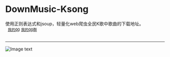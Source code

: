 # DownMusic-Ksong
使用正则表达式和jsoup，轻量化web爬虫全民K歌中歌曲的下载地址。<br>  
[`我的QQ`](http://wpa.qq.com/msgrd?v=3&uin=87920151&site=qq&menu=yes) [`我的QQ群`](http://qm.qq.com/cgi-bin/qm/qr?k=5sMpQjpoQH0b4wGxz5kuskXCsxu2zan1) </br>  
* * *
![Image text](https://github.com/WenAndWen/DownMusic-Ksong/blob/master/image/Screenshot_2018-02-18-01-23-48-937_com.aide.ui.png)
